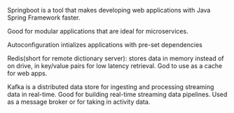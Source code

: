 

Springboot is a tool that makes developing web applications with Java Spring Framework faster.

Good for modular applications that are ideal for microservices.

Autoconfiguration intializes applications with pre-set dependencies

Redis(short for remote dictionary server): stores data in memory instead of on drive, in key/value pairs for low latency retrieval. God to use as a cache for web apps.

Kafka is a distributed data store for ingesting and processing streaming data in real-time. Good for building real-time streaming data pipelines. Used as a message broker or for taking in activity data.
